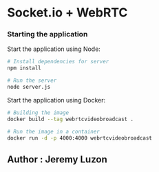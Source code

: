 # Socket.io + WebRTC

### Starting the application

Start the application using Node:

```bash
# Install dependencies for server
npm install

# Run the server
node server.js
```

Start the application using Docker:

```bash
# Building the image
docker build --tag webrtcvideobroadcast .

# Run the image in a container
docker run -d -p 4000:4000 webrtcvideobroadcast
```

## Author : Jeremy Luzon
